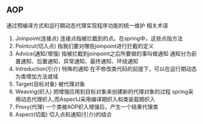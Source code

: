 ## AOP

通过预编译方式和运行期动态代理实现程序功能的统一维护 
相关术语

1. Joinpoint(连接点) 
    连接点指被拦截到的点。在spring中，这些点指方法
2. Pointcut(切入点) 
    指我们要对哪些joinpoint进行拦截的定义
3. Advice(通知/增强) 
    指被拦截到joinpoint之后所要做的事叫做通知 
    通知分为前置通知、后置通知、异常通知、最终通知、环绕通知
4. Introduction(引介) 
    特殊的通知 在不修改类代码的前提下，可以在运行期动态为类增加方法或域
5. Target(目标对象) 
    被代理对象
6. Weaving(织入) 
    把增强应用到目标对象来创建新的代理对象的过程 
    spring采用动态代理织入,而AspectJ采用编译期织入和类装载期织入  
7. Proxy(代理) 
    一个类被AOP织入增强后，产生一个结果代理类
8. Aspect(切面) 
    切入点和通知(引介)的结合